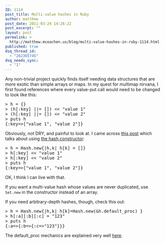 ```yaml
---
ID: 1114
post_title: Multi-value hashes in Ruby
author: matthew
post_date: 2011-03-24 14:26:22
post_excerpt: ""
layout: post
permalink: >
  http://matthew.mceachen.us/blog/multi-value-hashes-in-ruby-1114.html
published: true
dsq_thread_id:
  - "262365745"
dsq_needs_sync:
  - "1"
---
```

Any non-trivial project quickly finds itself needing data structures that are more exotic than simple arrays or maps. In my quest for multimap nirvana, I first found references where every value-put call would need to be changed to look like this:

<!--more-->

<pre lang="ruby">
> h = {}
> (h[:key] ||= []) << "value 1"
> (h[:key] ||= []) << "value 2"
> puts h 
{:key=>["value 1", "value 2"]}
</pre>

Obviously, not DRY, and painful to look at. I came across <a href="http://railsforum.com/viewtopic.php?id=38201">this post</a> which talks about using <a href="http://www.ruby-doc.org/core-1.8.7/classes/Hash.html#M000470">the hash constructor</a>:

<pre lang="ruby">
> h = Hash.new{|h,k| h[k] = []}
> h[:key] << "value 1"
> h[:key] << "value 2"
> puts h
{:key=>["value 1", "value 2"]}
</pre>

OK, I think I can live with that.

If you want a multi-value hash whose values are never duplicated, use <code>Set.new</code> in the constructor instead of an array.

If you need arbitrary-depth hashes, though, check this out:

<pre lang="ruby">
> h = Hash.new{|h,k| h[k]=Hash.new(&h.default_proc) } 
> h[:a][:b][:c] = "123"
> puts h
{:a=>{:b=>{:c=>"123"}}}
</pre>

The default_proc mechanics are explained very well <a href="http://railsforum.com/viewtopic.php?pid=113682#p113682">here</a>.